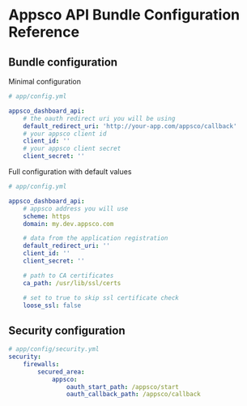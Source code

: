 Appsco API Bundle Configuration Reference
=========================================

Bundle configuration
--------------------

Minimal configuration

``` yaml
# app/config.yml

appsco_dashboard_api:
    # the oauth redirect uri you will be using
    default_redirect_uri: 'http://your-app.com/appsco/callback'
    # your appsco client id
    client_id: ''
    # your appsco client secret
    client_secret: ''
```


Full configuration with default values

``` yaml
# app/config.yml

appsco_dashboard_api:
    # appsco address you will use
    scheme: https
    domain: my.dev.appsco.com

    # data from the application registration
    default_redirect_uri: ''
    client_id: ''
    client_secret: ''

    # path to CA certificates
    ca_path: /usr/lib/ssl/certs

    # set to true to skip ssl certificate check
    loose_ssl: false
```

Security configuration
----------------------


``` yaml
# app/config/security.yml
security:
    firewalls:
        secured_area:
            appsco:
                oauth_start_path: /appsco/start
                oauth_callback_path: /appsco/callback

```
